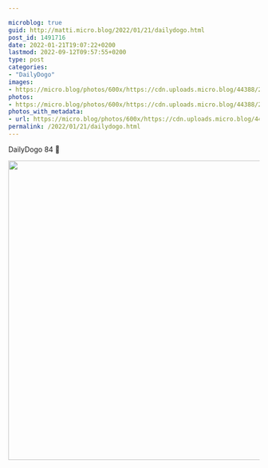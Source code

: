 ```yaml
---

microblog: true
guid: http://matti.micro.blog/2022/01/21/dailydogo.html
post_id: 1491716
date: 2022-01-21T19:07:22+0200
lastmod: 2022-09-12T09:57:55+0200
type: post
categories:
- "DailyDogo"
images:
- https://micro.blog/photos/600x/https://cdn.uploads.micro.blog/44388/2022/cbb26bc69b.jpg
photos:
- https://micro.blog/photos/600x/https://cdn.uploads.micro.blog/44388/2022/cbb26bc69b.jpg
photos_with_metadata:
- url: https://micro.blog/photos/600x/https://cdn.uploads.micro.blog/44388/2022/cbb26bc69b.jpg
permalink: /2022/01/21/dailydogo.html
---
```

DailyDogo 84 🐶

<img src="https://micro.blog/photos/600x/https://blog.martin-haehnel.de/uploads/2022/cbb26bc69b.jpg" width="600" height="600" alt="" />
